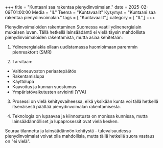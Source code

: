 +++
title = "Kuntaani saa rakentaa pienydinvoimalan."
date = 2025-02-09T01:00:00
Media = "IL"
Teema = "Kuntavaalit"
Kysymys = "Kuntaani saa rakentaa pienydinvoimalan."
tags = [ "Kuntavaalit",]
category = [ "IL",]
+++

Pienydinvoimaloiden rakentaminen Suomessa vaatii ydinenergialain mukaisen luvan. Tällä hetkellä lainsäädäntö ei vielä täysin mahdollista pienydinvoimaloiden rakentamista, mutta asiaa kehitetään:

1. Ydinenergialakia ollaan uudistamassa huomioimaan paremmin pienreaktorit (SMR)

2. Tarvitaan:
- Valtioneuvoston periaatepäätös
- Rakentamislupa
- Käyttölupa
- Kaavoitus ja kunnan suostumus
- Ympäristövaikutusten arviointi (YVA)

3. Prosessi on vielä kehitysvaiheessa, eikä yksikään kunta voi tällä hetkellä itsenäisesti päättää pienydinvoimalan rakentamisesta.

4. Teknologia on lupaavaa ja kiinnostusta on monissa kunnissa, mutta lainsäädännölliset ja lupaprosessit ovat vielä kesken.

Seuraa tilannetta ja lainsäädännön kehitystä - tulevaisuudessa pienydinvoimalat voivat olla mahdollisia, mutta tällä hetkellä suora vastaus on "ei vielä".